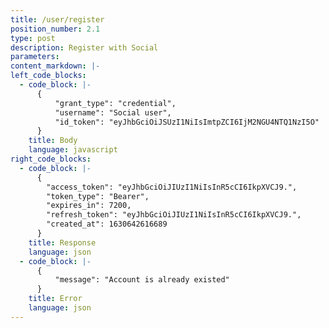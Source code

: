 ```yaml
---
title: /user/register
position_number: 2.1
type: post
description: Register with Social
parameters:
content_markdown: |-
left_code_blocks:
  - code_block: |-
      {
          "grant_type": "credential",
          "username": "Social user",
          "id_token": "eyJhbGciOiJSUzI1NiIsImtpZCI6IjM2NGU4NTQ1NzI5O"
      }
    title: Body
    language: javascript
right_code_blocks:
  - code_block: |-
      {
        "access_token": "eyJhbGciOiJIUzI1NiIsInR5cCI6IkpXVCJ9.",
        "token_type": "Bearer",
        "expires_in": 7200,
        "refresh_token": "eyJhbGciOiJIUzI1NiIsInR5cCI6IkpXVCJ9.",
        "created_at": 1630642616689
      }
    title: Response
    language: json
  - code_block: |-
      {
          "message": "Account is already existed"
      }
    title: Error
    language: json
---
```



